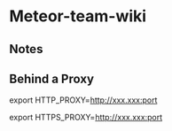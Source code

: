 # Meteor-team-wiki

## Notes

## Behind a Proxy

export HTTP_PROXY=http://xxx.xxx:port
 
export HTTPS_PROXY=http://xxx.xxx:port
